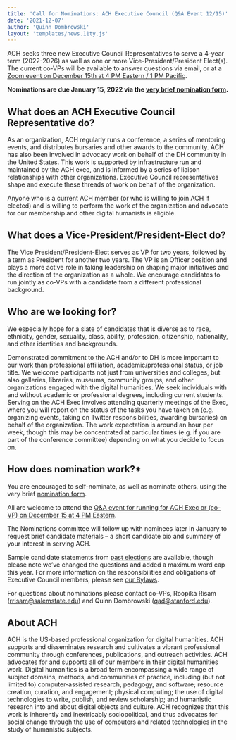 ```yaml
---
title: 'Call for Nominations: ACH Executive Council (Q&A Event 12/15)'
date: '2021-12-07'
author: 'Quinn Dombrowski'
layout: 'templates/news.11ty.js'
---
```

ACH seeks three new Executive Council Representatives to serve a 4-year term (2022-2026) as well as one or more Vice-President/President Elect(s). The current co-VPs will be available to answer questions via email, or at a [Zoom event on December 15th at 4 PM Eastern / 1 PM Pacific](https://members.ach.org/civicrm/event/info/?reset=1&id=16).

**Nominations are due January 15, 2022 via the [very brief nomination form](https://forms.gle/ArjUasbQKkn7hZis5).**

## What does an ACH Executive Council Representative do?

As an organization, ACH regularly runs a conference, a series of mentoring events, and distributes bursaries and other awards to the community. ACH has also been involved in advocacy work on behalf of the DH community in the United States. This work is supported by infrastructure run and maintained by the ACH exec, and is informed by a series of liaison relationships with other organizations. Executive Council representatives shape and execute these threads of work on behalf of the organization.

Anyone who is a current ACH member (or who is willing to join ACH if elected) and is willing to perform the work of the organization and advocate for our membership and other digital humanists is eligible.

## What does a Vice-President/President-Elect do?

The Vice President/President-Elect serves as VP for two years, followed by a term as President for another two years. The VP is an Officer position and plays a more active role in taking leadership on shaping major initiatives and the direction of the organization as a whole. We encourage candidates to run jointly as co-VPs with a candidate from a different professional background.

## Who are we looking for?

We especially hope for a slate of candidates that is diverse as to race, ethnicity, gender, sexuality, class, ability, profession, citizenship, nationality, and other identities and backgrounds.

Demonstrated commitment to the ACH and/or to DH is more important to our work than professional affiliation, academic/professional status, or job title. We welcome participants not just from universities and colleges, but also galleries, libraries, museums, community groups, and other organizations engaged with the digital humanities. We seek individuals with and without academic or professional degrees, including current students. Serving on the ACH Exec involves attending quarterly meetings of the Exec, where you will report on the status of the tasks you have taken on (e.g. organizing events, taking on Twitter responsibilities, awarding bursaries) on behalf of the organization. The work expectation is around an hour per week, though this may be concentrated at particular times (e.g. if you are part of the conference committee) depending on what you decide to focus on.

## How does nomination work?*

You are encouraged to self-nominate, as well as nominate others, using the very brief [nomination form](https://forms.gle/ArjUasbQKkn7hZis5).

All are welcome to attend the [Q&amp;A event for running for ACH Exec or (co-VP) on December 15 at 4 PM Eastern](https://members.ach.org/civicrm/event/info/?reset=1&id=16).

The Nominations committee will follow up with nominees later in January to request brief candidate materials – a short candidate bio and summary of your interest in serving ACH.

Sample candidate statements from [past elections](/news/2020/03/ach-2020-elections-candidate-statements/) are available, though please note we’ve changed the questions and added a maximum word cap this year. For more information on the responsibilities and obligations of Executive Council members, please see [our Bylaws](/about/constitution).

For questions about nominations please contact co-VPs, Roopika Risam ([rrisam@salemstate.edu](mailto:rrisam@salemstate.edu)) and Quinn Dombrowski ([qad@stanford.edu](mailto:qad@stanford.edu)).

## About ACH

ACH is the US-based professional organization for digital humanities. ACH supports and disseminates research and cultivates a vibrant professional community through conferences, publications, and outreach activities. ACH advocates for and supports all of our members in their digital humanities work. Digital humanities is a broad term encompassing a wide range of subject domains, methods, and communities of practice, including (but not limited to) computer-assisted research, pedagogy, and software; resource creation, curation, and engagement; physical computing; the use of digital technologies to write, publish, and review scholarship; and humanistic research into and about digital objects and culture. ACH recognizes that this work is inherently and inextricably sociopolitical, and thus advocates for social change through the use of computers and related technologies in the study of humanistic subjects.
